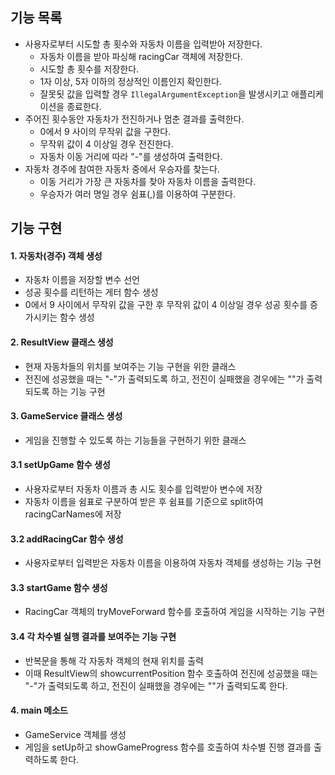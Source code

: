 ## 기능 목록
- 사용자로부터 시도할 총 횟수와 자동차 이름을 입력받아 저장한다.
  - 자동차 이름을 받아 파싱해 racingCar 객체에 저장한다.
  - 시도할 총 횟수를 저장한다.
  - 1자 이상, 5자 이하의 정상적인 이름인지 확인한다.
  - 잘못됫 값을 입력할 경우 `IllegalArgumentException`을 발생시키고 애플리케이션을 종료한다.
- 주어진 횟수동안 자동차가 전진하거나 멈춘 결과를 출력한다.
  - 0에서 9 사이의 무작위 값을 구한다.
  - 무작위 값이 4 이상일 경우 전진한다.
  - 자동차 이동 거리에 따라 "-"를 생성하여 출력한다.
- 자동차 경주에 참여한 자동차 중에서 우승자를 찾는다.
  - 이동 거리가 가장 큰 자동차를 찾아 자동차 이름을 출력한다.
  - 우승자가 여러 명일 경우 쉼표(,)를 이용하여 구분한다.

## 기능 구현
#### 1. 자동차(경주) 객체 생성
- 자동차 이름을 저장할 변수 선언
- 성공 횟수를 리턴하는 게터 함수 생성
- 0에서 9 사이에서 무작위 값을 구한 후 무작위 값이 4 이상일 경우 성공 횟수를 증가시키는 함수 생성

#### 2. ResultView 클래스 생성
- 현재 자동차들의 위치를 보여주는 기능 구현을 위한 클래스
-  전진에 성공했을 때는 "-"가 출력되도록 하고, 전진이 실패했을 경우에는 ""가 출력되도록 하는 기능 구현

#### 3. GameService 클래스 생성
- 게임을 진행할 수 있도록 하는 기능들을 구현하기 위한 클래스

#### 3.1 setUpGame 함수 생성
  - 사용자로부터 자동차 이름과 총 시도 횟수를 입력받아 변수에 저장
  - 자동차 이름을 쉼표로 구분하여 받은 후 쉼표를 기준으로 split하여 racingCarNames에 저장

#### 3.2 addRacingCar 함수 생성
- 사용자로부터 입력받은 자동차 이름을 이용하여 자동차 객체를 생성하는 기능 구현

#### 3.3 startGame 함수 생성
- RacingCar 객체의 tryMoveForward 함수를 호출하여 게임을 시작하는 기능 구현

#### 3.4 각 차수별 실행 결과를 보여주는 기능 구현
- 반복문을 통해 각 자동차 객체의 현재 위치를 출력
- 이때 ResultView의 showcurrentPosition 함수 호출하여 전진에 성공했을 때는 "-"가 출력되도록 하고, 전진이 실패했을 경우에는 ""가 출력되도록 한다.

#### 4. main 메소드
- GameService 객체를 생성
- 게임을 setUp하고 showGameProgress 함수를 호출하여 차수별 진행 결과를 출력하도록 한다.